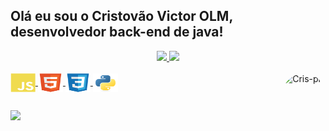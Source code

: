 ## Olá eu sou o Cristovão Victor OLM, desenvolvedor back-end de java!
<div align="center">
  <a href="https://github.com/CristovaoVictorOLM">
  <img height="180em" src="https://github-readme-stats.vercel.app/api?username=CristovaoVictorOLM&show_icons=true&theme=dark&include_all_commits=true&count_private=true"/>
  <img height="180em" src="https://github-readme-stats.vercel.app/api/top-langs/?username=CristovaoVictorOLM&layout=compact&langs_count=7&theme=dark"/>
</div>
<div style="display: inline_block"><br>
  <img align="center" alt="Rafa-Js" height="30" width="40" src="https://raw.githubusercontent.com/devicons/devicon/master/icons/javascript/javascript-plain.svg">
  <img align="center" alt="Cris-HTML" height="30" width="40" src="https://raw.githubusercontent.com/devicons/devicon/master/icons/html5/html5-original.svg">
  <img align="center" alt="Cris-CSS" height="30" width="40" src="https://raw.githubusercontent.com/devicons/devicon/master/icons/css3/css3-original.svg">
  <img align="center" alt="Cris-Python" height="30" width="40" src="https://raw.githubusercontent.com/devicons/devicon/master/icons/python/python-original.svg">
  <img align="right" alt="Cris-pic" height="150" style="border-radius:50px;" src="https://cdn.discordapp.com/attachments/937477081804193812/1016757189806936166/cceda86d755eb57ec0c659664804896e.gif?width=676&height=676">
</div>
  
  ##
 
<div> 
  <a href="https://www.linkedin.com/in/cristov%C3%A3o-victor-b438471a3/" target="_blank"><img src="https://img.shields.io/badge/-LinkedIn-%230077B5?style=for-the-badge&logo=linkedin&logoColor=white" target="_blank"></a> 
 
  
</div>
